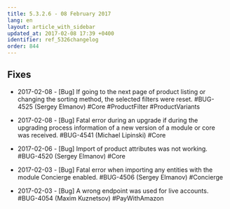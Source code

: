 ```yaml
---
title: 5.3.2.6 - 08 February 2017
lang: en
layout: article_with_sidebar
updated_at: 2017-02-08 17:39 +0400
identifier: ref_5326changelog
order: 844
---
```


## Fixes

* 2017-02-08 - [Bug] If going to the next page of product listing or changing the sorting method, the selected filters were reset. #BUG-4525 (Sergey Elmanov) #Core #ProductFilter #ProductVariants

* 2017-02-08 - [Bug] Fatal error during an upgrade if during the upgrading process information of a new version of a module or core was received. #BUG-4541 (Michael Lipinski) #Core

* 2017-02-06 - [Bug] Import of product attributes was not working. #BUG-4520 (Sergey Elmanov) #Core

* 2017-02-03 - [Bug] Fatal error when importing any entities with the module Concierge enabled. #BUG-4506 (Sergey Elmanov) #Concierge

* 2017-02-03 - [Bug] A wrong endpoint was used for live accounts. #BUG-4054 (Maxim Kuznetsov) #PayWithAmazon

